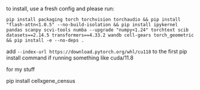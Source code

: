 to install, use a fresh config and please run:

```
pip install packaging torch torchvision torchaudio && pip install "flash-attn<1.0.5" --no-build-isolation && pip install ipykernel pandas scanpy scvi-tools numba --upgrade "numpy<1.24" torchtext scib datasets==2.14.5 transformers==4.33.2 wandb cell-gears torch_geometric && pip install -e --no-deps .
```

add `--index-url https://download.pytorch.org/whl/cu118` to the first pip install command if running something like cuda/11.8


for my stuff

pip install cellxgene_census
